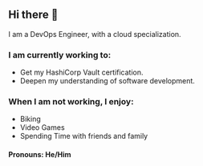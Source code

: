 ## Hi there 👋

I am a DevOps Engineer, with a cloud specialization.

### I am currently working to:
  - Get my HashiCorp Vault certification.
  - Deepen my understanding of software development.

### When I am not working, I enjoy:
  - Biking
  - Video Games
  - Spending Time with friends and family

#### Pronouns: He/Him


<!--
**Anthonyntilelli/Anthonyntilelli** is a ✨ _special_ ✨ repository because its `README.md` (this file) appears on your GitHub profile.

Here are some ideas to get you started:

- 🔭 I’m currently working on ...
- 🌱 I’m currently learning ...
- 👯 I’m looking to collaborate on ...
- 🤔 I’m looking for help with ...
- 💬 Ask me about ...
- 📫 How to reach me: ...
- 😄 Pronouns: ...
- ⚡ Fun fact: ...
-->
